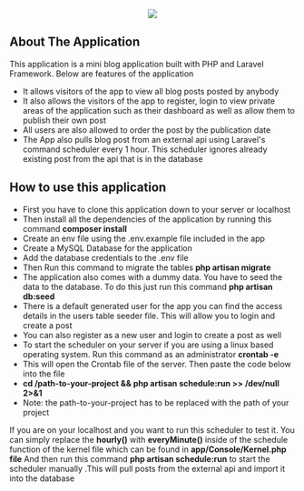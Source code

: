 <p align="center"><img src="https://i.imgur.com/qFowDPT.png"></p>


## About The Application

This application is a mini blog application built with PHP and Laravel Framework. Below are features of the application

- It allows visitors of the app to view all blog posts posted by anybody
- It also allows the visitors of the app to register, login to view private areas of the application such as their dashboard as well as allow them to publish their own post
- All users are also allowed to order the post by the publication date
- The App also pulls blog post from an external api using Laravel's command scheduler every 1 hour. This scheduler ignores already existing post from the api that is in the database

## How to use this application

- First you have to clone this application down to your server or localhost
- Then install all the dependencies of the application by running this command <strong>composer install</strong>
- Create an env file using the .env.example file included in the app
- Create a MySQL Database for the application
- Add the database credentials to the .env file
- Then Run this command to migrate the tables  <strong>php artisan migrate</strong> 
- The application also comes with a dummy data. You have to seed the data to the database. To do this just run this command <strong>php artisan db:seed</strong>
- There is a default generated user for the app you can find the access details in the users table seeder file. This will allow you to login and create a post
- You can also register as a new user and login to create a post as well
- To start the scheduler on your server if you are using a linux based operating system. Run this command as an administrator <strong>crontab -e</strong>
- This will open the Crontab file of the server. Then paste the code below into the file
- <strong>cd /path-to-your-project && php artisan schedule:run >> /dev/null 2>&1</strong>
- Note: the path-to-your-project has to be replaced with the path of your project

If you are on your localhost and you want to run this scheduler to test it. You can simply replace the <strong>hourly()</strong> with <strong>everyMinute()</strong> inside of the schedule function of the kernel file which can be found in <strong>app/Console/Kernel.php file</strong>
And then run this command <strong>php artisan schedule:run</strong> to start the scheduler manually .This will pull posts from the external api and import it into the database
